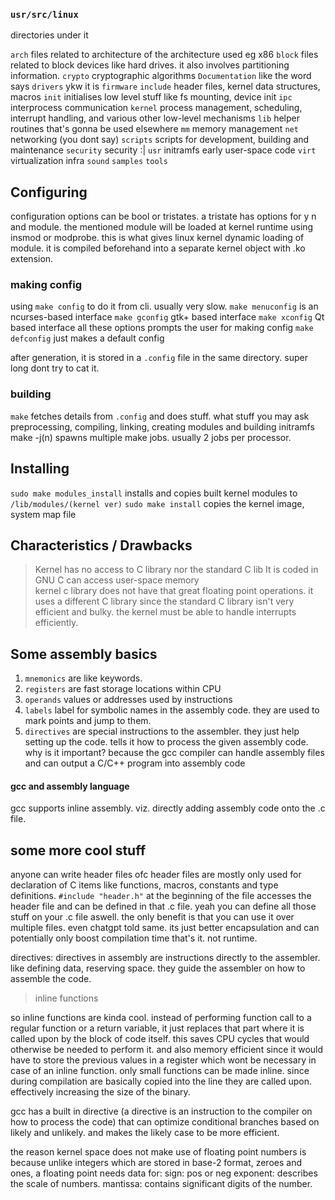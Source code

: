 ### `usr/src/linux`
directories under it

`arch` files related to architecture of the architecture used eg x86
`block` files related to block devices like hard drives. it also involves partitioning information. 
`crypto` cryptographic algorithms
`Documentation` like the word says
`drivers` ykw it is
`firmware` 
`include` header files, kernel data structures, macros 
`init` initialises low level stuff like fs mounting, device init
`ipc` interprocess communication
`kernel` process management, scheduling, interrupt handling, and various other low-level mechanisms 
`lib` helper routines that's gonna be used elsewhere
`mm` memory management
`net` networking (you dont say)
`scripts` scripts for development, building and maintenance
`security` security :| 
`usr` initramfs early user-space code
`virt` virtualization infra 
`sound` `samples` `tools`

## Configuring
configuration options can be bool or tristates. 
a tristate has options for y n and module. the mentioned module will be loaded at kernel runtime using insmod or modprobe. this is what gives linux kernel dynamic loading of module.
it is compiled beforehand into a separate kernel object with .ko extension.

### making config
using `make config` to do it from cli. usually very slow.
`make menuconfig` is an ncurses-based interface
`make gconfig` gtk+ based interface
`make xconfig` Qt based interface
all these options prompts the user for making config
`make defconfig` just makes a default config

after generation, it is stored in a `.config` file in the same directory.
super long dont try to cat it.

### building
`make` fetches details from `.config` and does stuff.
what stuff you may ask preprocessing, compiling, linking, creating modules and building initramfs
make -j(n) spawns multiple make jobs. usually 2 jobs per processor. 

## Installing
`sudo make modules_install` installs and copies built kernel modules to `/lib/modules/(kernel ver)` 
`sudo make install` copies the kernel image, system map file 

## Characteristics / Drawbacks
> Kernel has no access to C library nor the standard C lib
> It is coded in GNU C
> can access user-space memory  
> kernel c library does not have that great floating point operations. 
> it uses a different C library since the standard C library isn't very efficient and bulky. 
> the kernel must be able to handle interrupts efficiently.

## Some assembly basics
1. `mnemonics` are like keywords. 
2. `registers` are fast storage locations within CPU
3. `operands` values or addresses used by instructions
4. `labels` label for symbolic names in the assembly code. they are used to mark points and jump to them.
5. `directives` are special instructions to the assembler. they just help setting up the code. tells it how to process the given assembly code.
why is it important? because the gcc compiler can handle assembly files and can output a C/C++ program into assembly code
#### gcc and assembly language
gcc supports inline assembly. viz. directly adding assembly code onto the .c file.

## some more cool stuff
anyone can write header files ofc
header files are mostly only used for declaration of C items like functions, macros, constants and type definitions.
`#include "header.h"` at the beginning of the file accesses the header file and can be defined in that .c file.
yeah you can define all those stuff on your .c file aswell. the only benefit is that you can use it over multiple files. even chatgpt told same. its just better encapsulation and can potentially only boost compilation time that's it. not runtime.

directives: directives in assembly are instructions directly to the assembler. like defining data, reserving space. they guide the assembler on how to assemble the code.

> inline functions

so inline functions are kinda cool. instead of performing function call to a regular function or a return variable, it just replaces that part where it is called upon by the block of code itself. this saves CPU cycles that would otherwise be needed to perform it. and also memory efficient since it would have to store the previous values in a register which wont be necessary in case of an inline function. only small functions can be made inline. since during compilation are basically copied into the line they are called upon. effectively increasing the size of the binary.

gcc has a built in directive (a directive is an instruction to the compiler on how to process the code) that can optimize conditional branches based on likely and unlikely. and makes the likely case to be more efficient. 

the reason kernel space does not make use of floating point numbers is because unlike integers which are stored in base-2 format, zeroes and ones, a floating point needs data for:
  sign: pos or neg
  exponent: describes the scale of numbers.
  mantissa: contains significant digits of the number.
